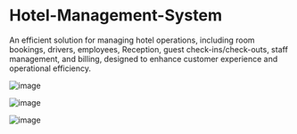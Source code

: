 # Hotel-Management-System
An efficient solution for managing hotel operations, including room bookings, drivers, employees, Reception,  guest check-ins/check-outs, staff management, and billing, designed to enhance customer experience and operational efficiency.


![image](https://github.com/user-attachments/assets/9d9cf362-854c-446d-9e38-d4047a1a4b18)

![image](https://github.com/user-attachments/assets/68b84dad-c599-467c-bb31-9046f9190009)

![image](https://github.com/user-attachments/assets/9492904f-2907-4ee8-8051-f81dc9fd25ae)
